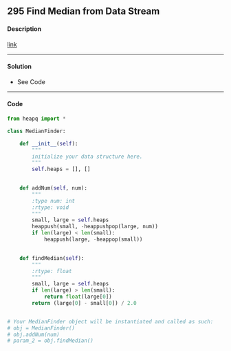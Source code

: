 ## 295 Find Median from Data Stream

#### Description

[link](https://leetcode.com/problems/find-median-from-data-stream/)

---

#### Solution

- See Code

---

#### Code

```python
from heapq import *

class MedianFinder:

    def __init__(self):
        """
        initialize your data structure here.
        """
        self.heaps = [], []
        

    def addNum(self, num):
        """
        :type num: int
        :rtype: void
        """
        small, large = self.heaps
        heappush(small, -heappushpop(large, num))
        if len(large) < len(small):
            heappush(large, -heappop(small))
        

    def findMedian(self):
        """
        :rtype: float
        """
        small, large = self.heaps
        if len(large) > len(small):
            return float(large[0])
        return (large[0] - small[0]) / 2.0


# Your MedianFinder object will be instantiated and called as such:
# obj = MedianFinder()
# obj.addNum(num)
# param_2 = obj.findMedian()
```
